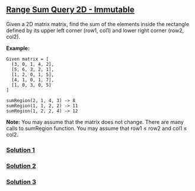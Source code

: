 ## [Range Sum Query 2D - Immutable](https://leetcode.com/problems/range-sum-query-2d-immutable/)

Given a 2D matrix matrix, find the sum of the elements inside the rectangle defined by its upper left corner (row1, col1) and lower right corner (row2, col2).

**Example:**

```
Given matrix = [
  [3, 0, 1, 4, 2],
  [5, 6, 3, 2, 1],
  [1, 2, 0, 1, 5],
  [4, 1, 0, 1, 7],
  [1, 0, 3, 0, 5]
]

sumRegion(2, 1, 4, 3) -> 8
sumRegion(1, 1, 2, 2) -> 11
sumRegion(1, 2, 2, 4) -> 12
```

**Note:**
You may assume that the matrix does not change.
There are many calls to sumRegion function.
You may assume that row1 ≤ row2 and col1 ≤ col2.

### [Solution 1](NumMatrix1.js)

### [Solution 2](NumMatrix2.js)

### [Solution 3](NumMatrix3.js)
